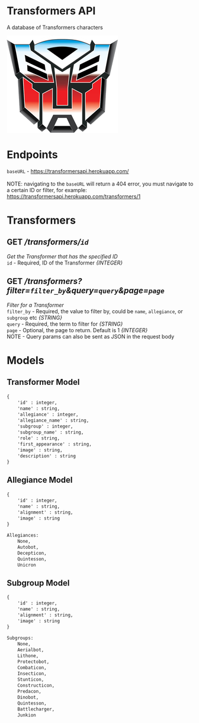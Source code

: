 # Transformers API
A database of Transformers characters

![Transformers](logo.png)

# Endpoints
`baseURL` - https://transformersapi.herokuapp.com/
<br><br>
NOTE: navigating to the `baseURL` will return a 404 error, you must navigate to a certain ID or filter, for example: https://transformersapi.herokuapp.com/transformers/1

# Transformers

## **GET** */transformers/`id`* <br>
*Get the Transformer that has the specified ID* <br>
`id` - Required, ID of the Transformer *{INTEGER}*

## **GET** */transformers?filter=`filter_by`&query=`query`&page=`page`* <br>
*Filter for a Transformer* <br>
`filter_by` - Required, the value to filter by, could be `name`, `allegiance`, or `subgroup` etc *{STRING}* <br>
`query` - Required, the term to filter for *{STRING}* <br>
`page` - Optional, the page to return. Default is 1 *{INTEGER}* <br>
NOTE - Query params can also be sent as JSON in the request body

# Models

## Transformer Model

```
{
	'id' : integer,
	'name' : string,
	'allegiance' : integer,
	'allegiance_name' : string,
	'subgroup' : integer,
	'subgroup_name' : string,
	'role' : string,
	'first_appearance' : string,
	'image' : string,
	'description' : string
}
```

## Allegiance Model
```
{
	'id' : integer,
	'name' : string,
	'alignment' : string,
	'image' : string
}
```
```
Allegiances: 
	None, 
	Autobot, 
	Decepticon, 
	Quintesson, 
	Unicron
```
## Subgroup Model
```
{
	'id' : integer,
	'name' : string,
	'alignment' : string,
	'image' : string
}
```
```
Subgroups:
	None,
	Aerialbot,
	Lithone,
	Protectobot,
	Combaticon,
	Insecticon,
	Stunticon,
	Constructicon,
	Predacon,
	Dinobot,
	Quintesson,
	Battlecharger,
	Junkion
```
